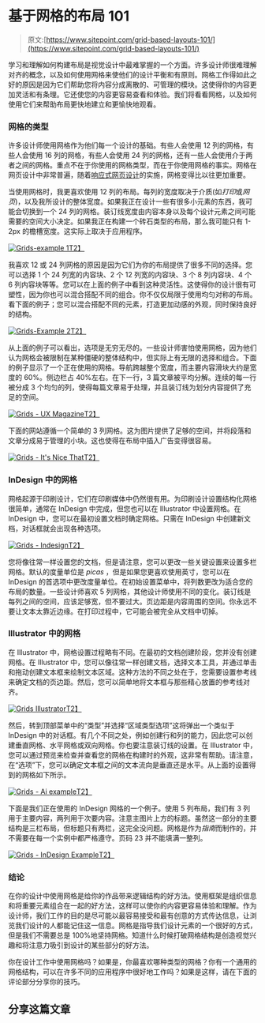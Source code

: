 # 基于网格的布局 101

> 原文:[https://www.sitepoint.com/grid-based-layouts-101/](https://www.sitepoint.com/grid-based-layouts-101/)

学习和理解如何构建布局是视觉设计中最难掌握的一个方面。许多设计师很难理解对齐的概念，以及如何使用网格来使他们的设计平衡和有原则。网格工作得如此之好的原因是因为它们帮助您将内容分成离散的、可管理的模块。这使得你的内容更加灵活和有条理。它还使您的内容更容易查看和体验。我们将看看网格，以及如何使用它们来帮助布局更快地建立和更愉快地观看。

### 网格的类型

许多设计师使用网格作为他们每一个设计的基础。有些人会使用 12 列的网格，有些人会使用 16 列的网格，有些人会使用 24 列的网格，还有一些人会使用介于两者之间的网格。重点不在于你使用的网格类型，而在于你使用网格的事实。网格在网页设计中非常普遍，随着[响应式网页设计](https://www.sitepoint.com/forget-mobile-sites-time-for-a-responsive-web/ "Forget Mobile Sites! Time for a Responsive Web: 11 Responsive Design Resources")的实施，网格变得比以往更加重要。

当使用网格时，我更喜欢使用 12 列的布局。每列的宽度取决于介质(如*打印*或*网页*)，以及我所设计的整体宽度。如果我正在设计一些有很多小元素的东西，我可能会切换到一个 24 列的网格。装订线宽度由内容本身以及每个设计元素之间可能需要的空间大小决定。如果我正在构建一个砖石类型的布局，那么我可能只有 1-2px 的檐槽宽度。这实际上取决于应用程序。

[![Grids-example 1](../Images/37fde0faff294bde780a97a42799407b.png)T2】](https://www.sitepoint.com/wp-content/uploads/2012/12/12-column-grid.jpg)

我喜欢 12 或 24 列网格的原因是因为它们为你的布局提供了很多不同的选择。您可以选择 1 个 24 列宽的内容块、2 个 12 列宽的内容块、3 个 8 列内容块、4 个 6 列内容块等等。您可以在上面的例子中看到这种灵活性。这使得你的设计很有可塑性，因为你也可以混合搭配不同的组合。你不仅仅局限于使用均匀对称的布局。看下面的例子；您可以混合搭配不同的元素，打造更加动感的外观，同时保持良好的结构。

[![Grids-Example 2](../Images/b71dd0e9aa9d742a6a6c47726e0f0a73.png)T2】](https://www.sitepoint.com/wp-content/uploads/2012/12/mix_match.jpg)

从上面的例子可以看出，选项是无穷无尽的。一些设计师害怕使用网格，因为他们认为网格会被限制在某种僵硬的整体结构中，但实际上有无限的选择和组合。下面的例子显示了一个正在使用的网格。导航跨越整个宽度，而主要内容滑块大约是宽度的 60%。侧边栏占 40%左右。在下一行，3 篇文章被平均分解。连续的每一行被分成 3 个均匀的列，使得每篇文章易于处理，并且装订线为划分内容提供了充足的空间。

[![Grids - UX Magazine](../Images/c57f983ce37e1d0e04de2c35d26db336.png)T2】](https://www.sitepoint.com/wp-content/uploads/2012/12/Screen-shot-2012-12-27-at-4.14.52-PM.png)

下面的网站遵循一个简单的 3 列网格。这为图片提供了足够的空间，并将段落和文章分成易于管理的小块。这也使得在布局中插入广告变得很容易。

[![Grids - It's Nice That](../Images/085fb3169b960a14f53cff204a8582ba.png)T2】](https://www.sitepoint.com/wp-content/uploads/2012/12/Screen-shot-2012-12-27-at-4.21.25-PM.png)

### InDesign 中的网格

网格起源于印刷设计，它们在印刷媒体中仍然很有用。为印刷设计设置结构化网格很简单，通常在 InDesign 中完成，但您也可以在 Illustrator 中设置网格。在 InDesign 中，您可以在最初设置文档时确定网格。只需在 InDesign 中创建新文档，对话框就会出现各种选项。

[![Grids - Indesign](../Images/427c0087fed3531fe41b4c5f70c43a22.png)T2】](https://www.sitepoint.com/wp-content/uploads/2012/12/Screen-Shot-2012-12-27-at-8.57.01-PM.png)

您将像往常一样设置您的文档，但是请注意，您可以更改一些关键设置来设置多栏网格。默认的度量单位是 *picas* ，但是如果您更喜欢使用英寸，您可以在 InDesign 的首选项中更改度量单位。在初始设置菜单中，将列数更改为适合您的布局的数量。一些设计师喜欢 5 列网格，其他设计师使用不同的变化。装订线是每列之间的空间，应该足够宽，但不要过大。页边距是内容周围的空间。你永远不要让文本太靠近边缘。在打印过程中，它可能会被完全从文档中切掉。

### Illustrator 中的网格

在 Illustrator 中，网格设置过程略有不同。在最初的文档创建阶段，您并没有创建网格。在 Illustrator 中，您可以像往常一样创建文档，选择文本工具，并通过单击和拖动创建文本框来绘制文本区域。这种方法的不同之处在于，您需要设置参考线来确定文档的页边距。然后，您可以简单地将文本框与那些精心放置的参考线对齐。

[![Grids Illustrator](../Images/6501f3028a7785f15c063f6fbcfe87d8.png)T2】](https://www.sitepoint.com/wp-content/uploads/2012/12/Screen-Shot-2012-12-27-at-9.51.45-PM.png)

然后，转到顶部菜单中的“类型”并选择“区域类型选项”这将弹出一个类似于 InDesign 中的对话框。有几个不同之处，例如创建行和列的能力，因此您可以创建垂直网格、水平网格或双向网格。你也要注意装订线的设置。在 Illustrator 中，您可以通过预览来检查并查看您的网格在构建时的外观，这非常有帮助。请注意，在“选项”下，您可以确定文本框之间的文本流向是垂直还是水平。从上面的设置得到的网格如下所示。

[![Grids - Ai example](../Images/dbdc788e9bfff8489634f26febce2e73.png)T2】](https://www.sitepoint.com/wp-content/uploads/2012/12/Screen-Shot-2012-12-27-at-9.58.52-PM.png)

下面是我们正在使用的 InDesign 网格的一个例子。使用 5 列布局，我们有 3 列用于主要内容，两列用于次要内容。注意主图片上方的标题。虽然这一部分的主要结构是三栏布局，但标题只有两栏，这完全没问题。网格是作为*指南*而制作的，并不需要在每一个实例中都严格遵守。页码 23 并不能填满一整列。

[![Grids - InDesign Example](../Images/43d9b078b216bfad040a9dca86c0a405.png)T2】](https://www.sitepoint.com/wp-content/uploads/2012/12/layout.jpg)

### 结论

在你的设计中使用网格是给你的作品带来逻辑结构的好方法。使用框架是组织信息和将重要元素组合在一起的好方法，这样可以使你的内容更容易体验和理解。作为设计师，我们工作的目的是尽可能以最容易接受和最有创意的方式传达信息，让浏览我们设计的人都能记住这一信息。网格是指导我们设计元素的一个很好的方式，但是我们不需要总是 100%地坚持网格。知道什么时候打破网格结构是创造视觉兴趣和将注意力吸引到设计的某些部分的好方法。

你在设计工作中使用网格吗？如果是，你最喜欢哪种类型的网格？你有一个通用的网格结构，可以在许多不同的应用程序中很好地工作吗？如果是这样，请在下面的评论部分分享你的技巧。

## 分享这篇文章